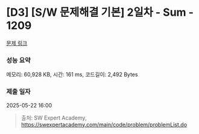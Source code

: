 # [D3] [S/W 문제해결 기본] 2일차 - Sum - 1209 

[문제 링크](https://swexpertacademy.com/main/code/problem/problemDetail.do?contestProbId=AV13_BWKACUCFAYh) 

### 성능 요약

메모리: 60,928 KB, 시간: 161 ms, 코드길이: 2,492 Bytes

### 제출 일자

2025-05-22 16:00



> 출처: SW Expert Academy, https://swexpertacademy.com/main/code/problem/problemList.do